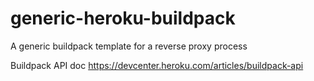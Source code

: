 # generic-heroku-buildpack

A generic buildpack template for a reverse proxy process

Buildpack API doc https://devcenter.heroku.com/articles/buildpack-api
